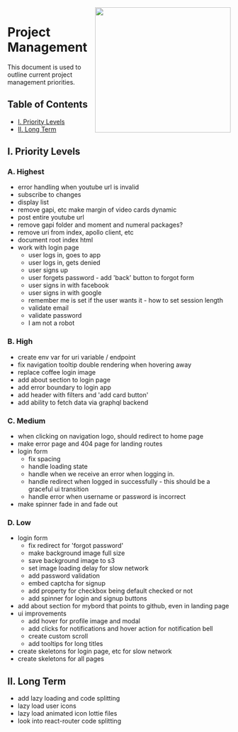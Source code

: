 <img align="right" width="306" height="282" src="https://github.com/jimmy-e/mybord/blob/master/etc/assets/projectManagement.jpg">

# Project Management

This document is used to outline current project management priorities.

## Table of Contents

* [I. Priority Levels](#i-priority-levels)   
* [II. Long Term](#ii-long-term)   

## I. Priority Levels

### A. Highest

  * error handling when youtube url is invalid
  * subscribe to changes
  * display list
  * remove gapi, etc
  make margin of video cards dynamic
  * post entire youtube url
  * remove gapi folder and moment and numeral packages?
  * remove uri from index, apollo client, etc
  * document root index html
  * work with login page
    * user logs in, goes to app
    * user logs in, gets denied
    * user signs up
    * user forgets password - add 'back' button to forgot form
    * user signs in with facebook
    * user signs in with google
    * remember me is set if the user wants it - how to set session length
    * validate email
    * validate password
    * I am not a robot

### B. High

  * create env var for uri variable / endpoint
  * fix navigation tooltip double rendering when hovering away
  * replace coffee login image
  * add about section to login page
  * add error boundary to login app
  * add header with filters and 'add card button'
  * add ability to fetch data via graphql backend

### C. Medium

  * when clicking on navigation logo, should redirect to home page
  * make error page and 404 page for landing routes
  * login form
    * fix spacing
    * handle loading state
    * handle when we receive an error when logging in.
    * handle redirect when logged in successfully - this should be a graceful ui transition
    * handle error when username or password is incorrect
  * make spinner fade in and fade out

### D. Low

  * login form
    * fix redirect for 'forgot password'
    * make background image full size
    * save background image to s3
    * set image loading delay for slow network
    * add password validation
    * embed captcha for signup
    * add property for checkbox being default checked or not
    * add spinner for login and signup buttons
  * add about section for mybord that points to github, even in landing page
  * ui improvements
    * add hover for profile image and modal
    * add clicks for notifications and hover action for notification bell
    * create custom scroll
    * add tooltips for long titles
  * create skeletons for login page, etc for slow network
  * create skeletons for all pages
  
## II. Long Term  

* add lazy loading and code splitting
* lazy load user icons
* lazy load animated icon lottie files
* look into react-router code splitting
